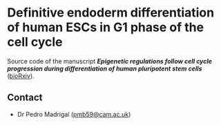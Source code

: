 # Definitive endoderm differentiation of human ESCs in G1 phase of the cell cycle

Source code of the manuscript ***Epigenetic regulations follow cell cycle progression during differentiation of human pluripotent stem cells*** ([bioRxiv](https://www.biorxiv.org)).


Contact
-------
* Dr Pedro Madrigal (pmb59@cam.ac.uk)

